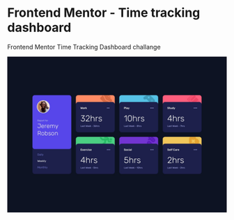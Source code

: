# Frontend Mentor - Time tracking dashboard

Frontend Mentor Time Tracking Dashboard challange

![Design preview for the Time tracking dashboard coding challenge](./design/desktop-design.jpg)

